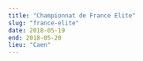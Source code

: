 ```yaml
---
title: "Championnat de France Elite"
slug: "france-elite"
date: 2018-05-19
end: 2018-05-20
lieu: "Caen"
---
```

